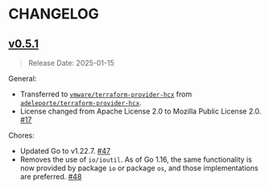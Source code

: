 # CHANGELOG

## [v0.5.1](https://github.com/vmware/terraform-provider-hcx/releases/tag/v0.5.1)

> Release Date: 2025-01-15

General:

- Transferred to [`vmware/terraform-provider-hcx`](https://github.com/vmware/terraform-provider-hcx) from [`adeleporte/terraform-provider-hcx`](https://github.com/adeleporte/terraform-provider-hcx).
- License changed from Apache License 2.0 to Mozilla Public License 2.0. [#17](https://github.com/vmware/terraform-provider-hcx/pull/17)

Chores:

- Updated Go to v1.22.7. [#47](https://github.com/vmware/terraform-provider-hcx/pull/47)
- Removes the use of `io/ioutil`. As of Go 1.16, the same functionality is now provided by package `io` or package `os`, and those implementations are preferred. [#48](https://github.com/vmware/terraform-provider-hcx/pull/48)
